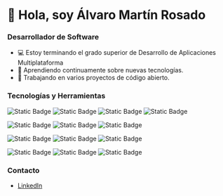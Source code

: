 # 👋 Hola, soy Álvaro Martín Rosado

### Desarrollador de Software

- 💻 Estoy terminando el grado superior de Desarrollo de Aplicaciones Multiplataforma
- 🌱 Aprendiendo continuamente sobre nuevas tecnologías.
- 🔭 Trabajando en varios proyectos de código abierto.

### Tecnologías y Herramientas
![Static Badge](https://img.shields.io/badge/Java-blue)   ![Static Badge](https://img.shields.io/badge/Kotlin-brown)   ![Static Badge](https://img.shields.io/badge/Python-orange)   ![Static Badge](https://img.shields.io/badge/C-green)

![Static Badge](https://img.shields.io/badge/C%23-red)   ![Static Badge](https://img.shields.io/badge/MySQL-yellow)   ![Static Badge](https://img.shields.io/badge/SQLite-purple)

![Static Badge](https://img.shields.io/badge/HTML-grey)   ![Static Badge](https://img.shields.io/badge/CSS-lightblue)   ![Static Badge](https://img.shields.io/badge/AndroidStudio-lightgreen)

![Static Badge](https://img.shields.io/badge/VisualStudioCode-darkblue)   ![Static Badge](https://img.shields.io/badge/NetBeans-lightgrey)   ![Static Badge](https://img.shields.io/badge/Eclipse-pink)



### Contacto
- [LinkedIn](www.linkedin.com/in/alvaro-martin-rosado)

